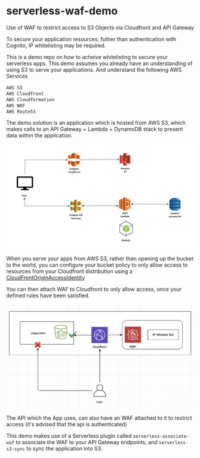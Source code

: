 # serverless-waf-demo
Use of WAF to restrict access to S3 Objects via Cloudfront and API Gateway 


To secure your application resources, futher than authentication with Cognito, IP whitelisting may be required. 

This is a demo repo on how to acheive whitelisting to secure your serverless apps. This demo assumes you already have an understanding of using S3 to serve your applications. And understand the following AWS Services

    AWS S3
    AWS Cloudfront
    AWS Cloudformation
    AWS WAF
    AWS Route53

The demo solution is an application which is hosted from AWS S3, which makes calls to an API Gateway + Lambda + DynamoDB stack to present data within the application.

![image](README/2965d6f2-9e6b-4a3c-855e-97eef7f22c43.png)

When you serve your apps from AWS S3, rather than opening up the bucket to the world, you can configure your bucket policy to only allow access to resources from your Cloudfront distribution using a [CloudFrontOriginAccessIdentity](https://docs.aws.amazon.com/AWSCloudFormation/latest/UserGuide/aws-resource-cloudfront-cloudfrontoriginaccessidentity.html)

You can then attach WAF to Cloudfront to only allow access, once your defined rules have been satisfied.

![image](README/Screenshot&#32;at&#32;Jan&#32;02&#32;20-30-06.png)

The API which the App uses, can also have an WAF attached to it to restrict access (it's advised that the api is authenticated)

This demo makes use of a Serverless plugin called `serverless-associate-waf` to associate the WAF to your API Gateway endpoints, and `serverless-s3-sync` to sync the application into S3.